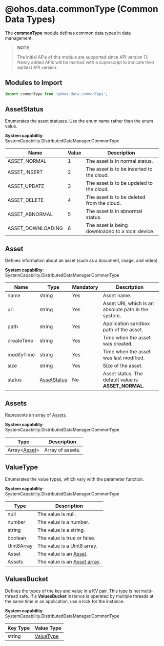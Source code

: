# @ohos.data.commonType (Common Data Types)

The **commonType** module defines common data types in data management.

> **NOTE**
>
> The initial APIs of this module are supported since API version 11. Newly added APIs will be marked with a superscript to indicate their earliest API version.

## Modules to Import

```ts
import commonType from '@ohos.data.commonType';
```

## AssetStatus

Enumerates the asset statuses. Use the enum name rather than the enum value.

**System capability**: SystemCapability.DistributedDataManager.CommonType

| Name             | Value | Description                        |
| ----------------- | --- | ---------------------------- |
| ASSET_NORMAL      | 1   | The asset is in normal status.          |
| ASSET_INSERT      | 2   | The asset is to be inserted to the cloud.    |
| ASSET_UPDATE      | 3   | The asset is to be updated to the cloud.    |
| ASSET_DELETE      | 4   | The asset is to be deleted from the cloud.    |
| ASSET_ABNORMAL    | 5   | The asset is in abnormal status.          |
| ASSET_DOWNLOADING | 6   | The asset is being downloaded to a local device.|

## Asset

Defines information about an asset (such as a document, image, and video).

**System capability**: SystemCapability.DistributedDataManager.CommonType

| Name      | Type                       | Mandatory| Description                              |
| ---------- | --------------------------- | ---- | ---------------------------------- |
| name       | string                      | Yes  | Asset name.                      |
| uri        | string                      | Yes  | Asset URI, which is an absolute path in the system.   |
| path       | string                      | Yes  | Application sandbox path of the asset.          |
| createTime | string                      | Yes  | Time when the asset was created.            |
| modifyTime | string                      | Yes  | Time when the asset was last modified.        |
| size       | string                      | Yes  | Size of the asset.              |
| status     | [AssetStatus](#assetstatus) | No  | Asset status. The default value is **ASSET_NORMAL**.|

## Assets

Represents an array of [Assets](#asset).

**System capability**: SystemCapability.DistributedDataManager.CommonType

| Type                        | Description                 |
| ---------------------------- | --------------------- |
| Array&lt;[Asset](#asset)&gt; | Array of assets.|

## ValueType

Enumerates the value types, which vary with the parameter function.

**System capability**: SystemCapability.DistributedDataManager.CommonType

| Type      | Description                                   |
| ---------- | --------------------------------------- |
| null       | The value is null.                       |
| number     | The value is a number.                     |
| string     | The value is a string.                   |
| boolean    | The value is true or false.                   |
| Uint8Array | The value is a Uint8 array.          |
| Asset      | The value is an [Asset](#asset).      |
| Assets     | The value is an [Asset array](#assets).|

## ValuesBucket

Defines the types of the key and value in a KV pair. This type is not multi-thread safe. If a **ValuesBucket** instance is operated by multiple threads at the same time in an application, use a lock for the instance.

**System capability**: SystemCapability.DistributedDataManager.CommonType

| Key Type| Value Type                 |
| ------ | ----------------------- |
| string | [ValueType](#valuetype) |
